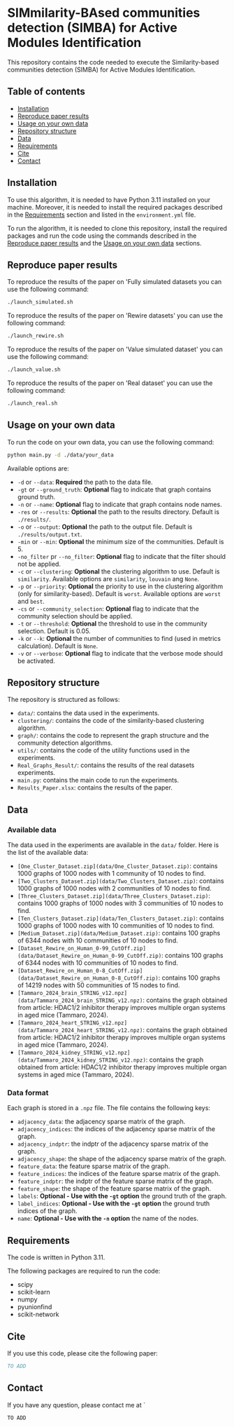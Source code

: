 # SIMmilarity-BAsed communities detection (SIMBA) for Active Modules Identification
This repository contains the code needed to execute the Similarity-based communities detection (SIMBA) for Active Modules Identification.

## Table of contents
* [Installation](#installation)
* [Reproduce paper results](#reproduce-paper-results)
* [Usage on your own data](#usage-on-your-own-data)
* [Repository structure](#repository-structure)
* [Data](#data)
* [Requirements](#requirements)
* [Cite](#cite)
* [Contact](#contact)

## Installation
To use this algorithm, it is needed to have Python 3.11 installed on your machine. Moreover, it is needed
to install the required packages described in the [Requirements](#requirements) section and listed in the
``environment.yml`` file.

To run the algorithm, it is needed to clone this repository, install the required packages and run the code
using the commands described in the [Reproduce paper results](#reproduce-paper-results) and the 
[Usage on your own data](#usage-on-your-own-data) sections.

## Reproduce paper results
To reproduce the results of the paper on 'Fully simulated datasets you can use the following command:
```bash
./launch_simulated.sh
```

To reproduce the results of the paper on 'Rewire datasets' you can use the following command:
```bash
./launch_rewire.sh
```

To reproduce the results of the paper on 'Value simulated dataset' you can use the following command:
```bash
./launch_value.sh
```

To reproduce the results of the paper on 'Real dataset' you can use the following command:
```bash
./launch_real.sh
```

## Usage on your own data
To run the code on your own data, you can use the following command:
```bash
python main.py -d ./data/your_data
```

Available options are:
- `-d` or `--data`: **Required** the path to the data file.
- `-gt` or `--ground_truth`: **Optional** flag to indicate that graph contains ground truth.
- `-n` or `--name`: **Optional** flag to indicate that graph contains node names.
- `-res` or `--results`: **Optional** the path to the results directory. Default is `./results/`.
- `-o` or `--output`: **Optional** the path to the output file. Default is `./results/output.txt`.
- `-min` or `--min`: **Optional** the minimum size of the communities. Default is 5.
- `-no_filter` pr `--no_filter`: **Optional** flag to indicate that the filter should not be applied.
- `-c` or `--clustering`: **Optional** the clustering algorithm to use. Default is `similarity`. Available options are `similarity`, `louvain` ang `None`.
- `-p` or `--priority`: **Optional** the priority to use in the clustering algorithm (only for similarity-based). Default is `worst`. Available options are `worst` and `best`.
- `-cs` or `--community_selection`: **Optional** flag to indicate that the community selection should be applied.
- `-t` or `--threshold`: **Optional** the threshold to use in the community selection. Default is 0.05.
- `-k` or `--k`: **Optional** the number of communities to find (used in metrics calculation). Default is `None`.
- `-v` or `--verbose`: **Optional** flag to indicate that the verbose mode should be activated.

## Repository structure
The repository is structured as follows:
- `data/`: contains the data used in the experiments.
- `clustering/`: contains the code of the similarity-based clustering algorithm.
- `graph/`: contains the code to represent the graph structure and the community detection algorithms.
- `utils/`: contains the code of the utility functions used in the experiments.
- `Real_Graphs_Result/`: contains the results of the real datasets experiments.
- `main.py`: contains the main code to run the experiments.
- `Results_Paper.xlsx`: contains the results of the paper.

## Data
### Available data
The data used in the experiments are available in the `data/` folder. Here is the list of the available data:
- `[One_Cluster_Dataset.zip](data/One_Cluster_Dataset.zip)`: contains 1000 graphs of 1000 nodes with 1 community of 10 nodes to find.
- `[Two_Clusters_Dataset.zip](data/Two_Clusters_Dataset.zip)`: contains 1000 graphs of 1000 nodes with 2 communities of 10 nodes to find.
- `[Three_Clusters_Dataset.zip](data/Three_Clusters_Dataset.zip)`: contains 1000 graphs of 1000 nodes with 3 communities of 10 nodes to find.
- `[Ten_Clusters_Dataset.zip](data/Ten_Clusters_Dataset.zip)`: contains 1000 graphs of 1000 nodes with 10 communities of 10 nodes to find.
- `[Medium_Dataset.zip](data/Medium_Dataset.zip)`: contains 100 graphs of 6344 nodes with 10 communities of 10 nodes to find.
- `[Dataset_Rewire_on_Human_0-99_CutOff.zip](data/Dataset_Rewire_on_Human_0-99_CutOff.zip)`: contains 100 graphs of 6344 nodes with 10 communities of 10 nodes to find.
- `[Dataset_Rewire_on_Human_0-8_CutOff.zip](data/Dataset_Rewire_on_Human_0-8_CutOff.zip)`: contains 100 graphs of 14219 nodes with 50 communities of 15 nodes to find.
- `[Tammaro_2024_brain_STRING_v12.npz](data/Tammaro_2024_brain_STRING_v12.npz)`: contains the graph obtained from article: HDAC1/2 inhibitor therapy improves multiple organ systems in aged mice (Tammaro, 2024).
- `[Tammaro_2024_heart_STRING_v12.npz](data/Tammaro_2024_heart_STRING_v12.npz)`: contains the graph obtained from article: HDAC1/2 inhibitor therapy improves multiple organ systems in aged mice (Tammaro, 2024).
- `[Tammaro_2024_kidney_STRING_v12.npz](data/Tammaro_2024_kidney_STRING_v12.npz)`: contains the graph obtained from article: HDAC1/2 inhibitor therapy improves multiple organ systems in aged mice (Tammaro, 2024).

### Data format
Each graph is stored in a `.npz` file. The file contains the following keys:
- `adjacency_data`: the adjacency sparse matrix of the graph.
- `adjacency_indices`: the indices of the adjacency sparse matrix of the graph.
- `adjacency_indptr`: the indptr of the adjacency sparse matrix of the graph.
- `adjacency_shape`: the shape of the adjacency sparse matrix of the graph.
- `feature_data`: the feature sparse matrix of the graph.
- `feature_indices`: the indices of the feature sparse matrix of the graph.
- `feature_indptr`: the indptr of the feature sparse matrix of the graph.
- `feature_shape`: the shape of the feature sparse matrix of the graph.
- `labels`: **Optional - Use with the `-gt` option** the ground truth of the graph.
- `label_indices`: **Optional - Use with the `-gt` option** the ground truth indices of the graph.
- `name`: **Optional - Use with the `-n` option** the name of the nodes.

## Requirements
The code is written in Python 3.11.

The following packages are required to run the code:
- scipy
- scikit-learn
- numpy
- pyunionfind
- scikit-network

## Cite
If you use this code, please cite the following paper:
```bibtex
TO ADD
```

## Contact
If you have any question, please contact me at `
```
TO ADD
```